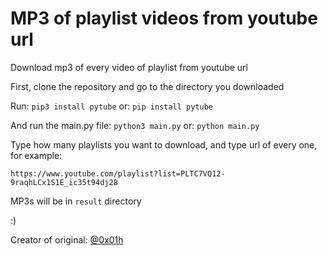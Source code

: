 # MP3 of playlist videos from youtube url
Download mp3 of every video of playlist from youtube url

First, clone the repository and go to the directory you downloaded

Run:
`pip3 install pytube`
or:
`pip install pytube`

And run the main.py file:
`python3 main.py`
or:
`python main.py`

Type how many playlists you want to download, and type url of every one, for example:

`https://www.youtube.com/playlist?list=PLTC7VQ12-9raqhLCx1S1E_ic35t94dj28` 

MP3s will be in `result` directory

:)

Creator of original: [@0x01h](https://github.com/0x01h)
